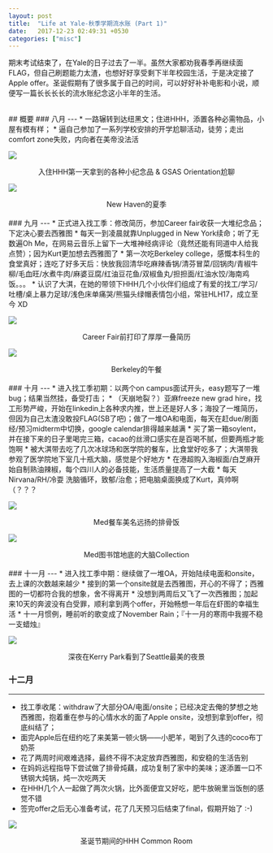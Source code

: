 ```yaml
---
layout: post
title:  "Life at Yale-秋季学期流水账 (Part 1)"
date:   2017-12-23 02:49:31 +0530
categories: ["misc"]
--- 
```

期末考试结束了，在Yale的日子过去了一半。虽然大家都劝我春季再继续面FLAG，但自己刷题能力太渣，也想好好享受剩下半年校园生活，于是决定接了Apple offer。圣诞假期有了很多属于自己的时间，可以好好补补电影和小说，顺便写一篇长长长长的流水账纪念这小半年的生活。  


<br>
## 概要
### 八月
---
* 一路辗转到达纽黑文；住进HHH，添置各种必需物品，小屋有模有样；
* 逼自己参加了一系列学校安排的开学尬聊活动，徒劳；走出comfort zone失败，内向者在美帝没法活

![][first]  

<center>入住HHH第一天拿到的各种小纪念品 & GSAS Orientation尬聊</center>


![][tower]  

<center>New Haven的夏季</center>

<br>
### 九月
---
* 正式进入找工季：修改简历，参加Career fair收获一大堆纪念品；下定决心要去西雅图
* 每天一到凌晨就靠Unplugged in New York续命；听了无数遍Oh Me，在网易云音乐上留下一大堆神经病评论（竟然还能有同道中人给我点赞）；因为Kurt更加想去西雅图了
* 第一次吃Berkeley college，感慨本科生的食堂真好；连吃了好多天后：快放我回清华吃麻辣香锅/清芬冒菜/回锅肉/青椒牛柳/毛血旺/水煮牛肉/麻婆豆腐/红油豆花鱼/双椒鱼丸/担担面/红油水饺/海南鸡饭。。。
* 认识了大淇，在她的带领下HHH几个小伙伴们组成了有爱的找工/学习/吐槽/桌上暴力足球/浅色床单痛哭/熊猫头绿帽表情包小组，常驻HLH17，成立至今 XD


![][resume]

<center>Career Fair前打印了厚厚一叠简历</center>


![][bkl]

<center>Berkeley的午餐</center>

<br>
### 十月
---
* 进入找工季初期：以两个on campus面试开头，easy题写了一堆bug；结果当然挂，备受打击；
* （天崩地裂？）亚麻freeze new grad hire，找工形势严峻，开始在linkedin上各种求内推，世上还是好人多；海投了一堆简历，但因为自己太渣没敢投FLAG(SB了吧)；做了一堆OA和电面，每天在赶due/刷面经/预习midterm中切换，google calendar排得越来越满
* 买了第一箱soylent，并在接下来的日子里喝完三箱，cacao的丝滑口感实在是百喝不腻，但要两瓶才能饱啊
* 被大淇带去吃了几次冰球场和医学院的餐车，比食堂好吃多了；大淇带我参观了医学院地下室几十瓶大脑，感觉是个好地方
* 在港超购入海椒面/白芝麻开始自制熟油辣椒，每个四川人的必备技能，生活质量提高了一大截
* 每天Nirvana/RH/冷耍 洗脑循环，致郁/治愈；把电脑桌面换成了Kurt，真帅啊（？？？



![][med]  

<center>Med餐车美名远扬的排骨饭</center>


![][brain]  

<center>Med图书馆地底的大脑Collection</center>

<br>
### 十一月
---
* 进入找工季中期：继续做了一堆OA，开始陆续电面和onsite，去上课的次数越来越少
* 接到的第一个onsite就是去西雅图，开心的不得了；西雅图的一切都符合我的想象，舍不得离开
* 没想到两周后又飞了一次西雅图；加起来10天的奔波没有白受罪，顺利拿到两个offer，开始畅想一年后在虾图的幸福生活
* 十一月惯例，睡前听的歌变成了November Rain；『十一月的寒雨中我握不稳一支蜡烛』

<br>


![][sea]  

<center>深夜在Kerry Park看到了Seattle最美的夜景</center>

### 十二月
---
* 找工季收尾：withdraw了大部分OA/电面/onsite；已经决定去俺的梦想之地西雅图，抱着重在参与的心情水水的面了Apple onsite，没想到拿到offer，彻底纠结了；
* 面完Apple后在纽约吃了来美第一顿火锅——小肥羊，喝到了久违的coco布丁奶茶
* 花了两周时间艰难选择，最终不得不决定放弃西雅图，和安稳的生活告别
* 在妈妈远程指导下尝试做了排骨炖藕，成功复制了家中的美味；遂添置一口不锈钢大炖锅，炖一次吃两天
* 在HHH几个人一起做了两次火锅，比外面便宜又好吃，肥牛放碗里当饭刨的感觉不错
* 签完offer之后无心准备考试，花了几天预习后结束了final，假期开始了 :-)


![][tree]  

<center>圣诞节期间的HHH Common Room</center>

[bkl]: /img/yale_fall_1/bkl.jpg
[brain]: /img/yale_fall_1/brain.jpg
[first]: /img/yale_fall_1/first.jpg
[med]: /img/yale_fall_1/med.jpg
[resume]: /img/yale_fall_1/resume.jpg
[sea]: /img/yale_fall_1/sea.jpg
[tower]: /img/yale_fall_1/tower.jpg
[tree]: /img/yale_fall_1/tree.jpg